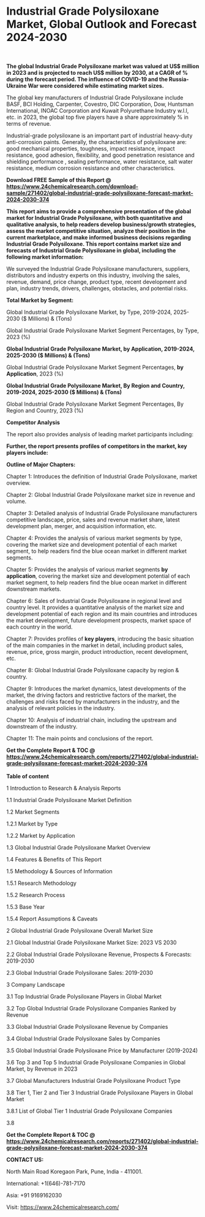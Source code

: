 <h1>Industrial Grade Polysiloxane Market, Global Outlook and Forecast 2024-2030</h1><br/><p><strong>The global Industrial Grade Polysiloxane market was valued at US$ million in 2023 and is projected to reach US$ million by 2030, at a <strong>CAGR</strong> of % during the forecast period. The influence of COVID-19 and the Russia-Ukraine War were considered while estimating market sizes.</strong></p><p>The global key manufacturers of Industrial Grade Polysiloxane include BASF, BCI Holding, Carpenter, Covestro, DIC Corporation, Dow, Huntsman International, INOAC Corporation and Kuwait Polyurethane Industry w.l.l, etc. in 2023, the global top five players have a share approximately % in terms of revenue.</p><p>Industrial-grade polysiloxane is an important part of industrial heavy-duty anti-corrosion paints. Generally, the characteristics of polysiloxane are: good mechanical properties, toughness, impact resistance, impact resistance, good adhesion, flexibility, and good penetration resistance and shielding performance , sealing performance, water resistance, salt water resistance, medium corrosion resistance and other characteristics.</p><div><b>Download FREE Sample of this Report @ <a href="https://www.24chemicalresearch.com/download-sample/271402/global-industrial-grade-polysiloxane-forecast-market-2024-2030-374">https://www.24chemicalresearch.com/download-sample/271402/global-industrial-grade-polysiloxane-forecast-market-2024-2030-374</a></b></div><p><strong>This report aims to provide a comprehensive presentation of the global market for Industrial Grade Polysiloxane, with both quantitative and qualitative analysis, to help readers develop business/growth strategies, assess the market competitive situation, analyze their position in the current marketplace, and make informed business decisions regarding Industrial Grade Polysiloxane. This report contains market size and forecasts of Industrial Grade Polysiloxane in global, including the following market information:</strong></p><p>We surveyed the Industrial Grade Polysiloxane manufacturers, suppliers, distributors and industry experts on this industry, involving the sales, revenue, demand, price change, product type, recent development and plan, industry trends, drivers, challenges, obstacles, and potential risks.</p><p><strong>Total Market by Segment:</strong></p><p>Global Industrial Grade Polysiloxane Market, by Type, 2019-2024, 2025-2030 ($ Millions) & (Tons)</p><p>Global Industrial Grade Polysiloxane Market Segment Percentages, by Type, 2023 (%)</p><p><strong>Global Industrial Grade Polysiloxane Market, <strong>by Application</strong>, 2019-2024, 2025-2030 ($ Millions) & (Tons)</strong></p><p>Global Industrial Grade Polysiloxane Market Segment Percentages, <strong>by Application</strong>, 2023 (%)</p><p><strong>Global Industrial Grade Polysiloxane Market, By Region and Country, 2019-2024, 2025-2030 ($ Millions) & (Tons)</strong></p><p>Global Industrial Grade Polysiloxane Market Segment Percentages, By Region and Country, 2023 (%)</p><p><strong>Competitor Analysis</strong></p><p>The report also provides analysis of leading market participants including:</p><p><strong>Further, the report presents profiles of competitors in the market, <strong>key players</strong> include:</strong></p><p><strong>Outline of Major Chapters:</strong></p><p>Chapter 1: Introduces the definition of Industrial Grade Polysiloxane, market overview.</p><p>Chapter 2: Global Industrial Grade Polysiloxane market size in revenue and volume.</p><p>Chapter 3: Detailed analysis of Industrial Grade Polysiloxane manufacturers competitive landscape, price, sales and revenue market share, latest development plan, merger, and acquisition information, etc.</p><p>Chapter 4: Provides the analysis of various market segments by type, covering the market size and development potential of each market segment, to help readers find the blue ocean market in different market segments.</p><p>Chapter 5: Provides the analysis of various market segments <strong>by application</strong>, covering the market size and development potential of each market segment, to help readers find the blue ocean market in different downstream markets.</p><p>Chapter 6: Sales of Industrial Grade Polysiloxane in regional level and country level. It provides a quantitative analysis of the market size and development potential of each region and its main countries and introduces the market development, future development prospects, market space of each country in the world.</p><p>Chapter 7: Provides profiles of <strong>key players</strong>, introducing the basic situation of the main companies in the market in detail, including product sales, revenue, price, gross margin, product introduction, recent development, etc.</p><p>Chapter 8: Global Industrial Grade Polysiloxane capacity by region & country.</p><p>Chapter 9: Introduces the market dynamics, latest developments of the market, the driving factors and restrictive factors of the market, the challenges and risks faced by manufacturers in the industry, and the analysis of relevant policies in the industry.</p><p>Chapter 10: Analysis of industrial chain, including the upstream and downstream of the industry.</p><p>Chapter 11: The main points and conclusions of the report.</p><div><b>Get the Complete Report & TOC @ <a href="https://www.24chemicalresearch.com/reports/271402/global-industrial-grade-polysiloxane-forecast-market-2024-2030-374">https://www.24chemicalresearch.com/reports/271402/global-industrial-grade-polysiloxane-forecast-market-2024-2030-374</a></b></div><br><b>Table of content</b><p>1 Introduction to Research & Analysis Reports<br />
 
  1.1 Industrial Grade Polysiloxane Market Definition<br />
 
  1.2 Market Segments<br />
 
  1.2.1 Market by Type<br />
 
  1.2.2 Market by Application<br />
 
  1.3 Global Industrial Grade Polysiloxane Market Overview<br />
 
  1.4 Features & Benefits of This Report<br />
 
  1.5 Methodology & Sources of Information<br />
 
  1.5.1 Research Methodology<br />
 
  1.5.2 Research Process<br />
 
  1.5.3 Base Year<br />
 
  1.5.4 Report Assumptions & Caveats<br />
 
 2 Global Industrial Grade Polysiloxane Overall Market Size<br />
 
  2.1 Global Industrial Grade Polysiloxane Market Size: 2023 VS 2030<br />
 
  2.2 Global Industrial Grade Polysiloxane Revenue, Prospects & Forecasts: 2019-2030<br />
 
  2.3 Global Industrial Grade Polysiloxane Sales: 2019-2030<br />
 
 3 Company Landscape<br />
 
  3.1 Top Industrial Grade Polysiloxane Players in Global Market<br />
 
  3.2 Top Global Industrial Grade Polysiloxane Companies Ranked by Revenue<br />
 
  3.3 Global Industrial Grade Polysiloxane Revenue by Companies<br />
 
  3.4 Global Industrial Grade Polysiloxane Sales by Companies<br />
 
  3.5 Global Industrial Grade Polysiloxane Price by Manufacturer (2019-2024)<br />
 
  3.6 Top 3 and Top 5 Industrial Grade Polysiloxane Companies in Global Market, by Revenue in 2023<br />
 
  3.7 Global Manufacturers Industrial Grade Polysiloxane Product Type<br />
 
  3.8 Tier 1, Tier 2 and Tier 3 Industrial Grade Polysiloxane Players in Global Market<br />
 
  3.8.1 List of Global Tier 1 Industrial Grade Polysiloxane Companies<br />
 
  3.8<br><div><b>Get the Complete Report & TOC @ <a href="https://www.24chemicalresearch.com/reports/271402/global-industrial-grade-polysiloxane-forecast-market-2024-2030-374">https://www.24chemicalresearch.com/reports/271402/global-industrial-grade-polysiloxane-forecast-market-2024-2030-374</a></b></div></p>
 
 <b>CONTACT US:</b><br>
 
 North Main Road Koregaon Park, Pune, India - 411001.<br/>
 
 International: +1(646)-781-7170<br/>
 
 Asia: +91 9169162030<br/>
 
 Visit: <a href="https://www.24chemicalresearch.com/">https://www.24chemicalresearch.com/</a>
 
 <br>